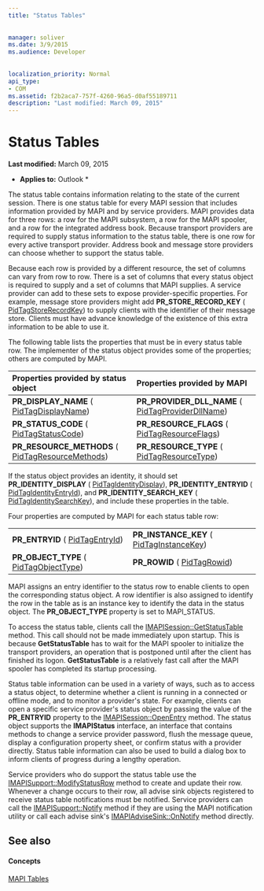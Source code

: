 ```yaml
---
title: "Status Tables"
 
 
manager: soliver
ms.date: 3/9/2015
ms.audience: Developer
 
 
localization_priority: Normal
api_type:
- COM
ms.assetid: f2b2aca7-757f-4260-96a5-d0af55189711
description: "Last modified: March 09, 2015"
---
```


# Status Tables

 **Last modified:** March 09, 2015 
  
 * **Applies to:** Outlook * 
  
The status table contains information relating to the state of the current session. There is one status table for every MAPI session that includes information provided by MAPI and by service providers. MAPI provides data for three rows: a row for the MAPI subsystem, a row for the MAPI spooler, and a row for the integrated address book. Because transport providers are required to supply status information to the status table, there is one row for every active transport provider. Address book and message store providers can choose whether to support the status table. 
  
Because each row is provided by a different resource, the set of columns can vary from row to row. There is a set of columns that every status object is required to supply and a set of columns that MAPI supplies. A service provider can add to these sets to expose provider-specific properties. For example, message store providers might add **PR_STORE_RECORD_KEY** ( [PidTagStoreRecordKey](pidtagstorerecordkey-canonical-property.md)) to supply clients with the identifier of their message store. Clients must have advance knowledge of the existence of this extra information to be able to use it. 
  
The following table lists the properties that must be in every status table row. The implementer of the status object provides some of the properties; others are computed by MAPI.
  
|**Properties provided by status object**|**Properties provided by MAPI**|
|:-----|:-----|
|**PR_DISPLAY_NAME** ( [PidTagDisplayName](pidtagdisplayname-canonical-property.md))  <br/> |**PR_PROVIDER_DLL_NAME** ( [PidTagProviderDllName](pidtagproviderdllname-canonical-property.md))  <br/> |
|**PR_STATUS_CODE** ( [PidTagStatusCode](pidtagstatuscode-canonical-property.md))  <br/> |**PR_RESOURCE_FLAGS** ( [PidTagResourceFlags](pidtagresourceflags-canonical-property.md))  <br/> |
|**PR_RESOURCE_METHODS** ( [PidTagResourceMethods](pidtagresourcemethods-canonical-property.md))  <br/> |**PR_RESOURCE_TYPE** ( [PidTagResourceType](pidtagresourcetype-canonical-property.md))  <br/> |
   
If the status object provides an identity, it should set **PR_IDENTITY_DISPLAY** ( [PidTagIdentityDisplay](pidtagidentitydisplay-canonical-property.md)), **PR_IDENTITY_ENTRYID** ( [PidTagIdentityEntryId](pidtagidentityentryid-canonical-property.md)), and **PR_IDENTITY_SEARCH_KEY** ( [PidTagIdentitySearchKey](pidtagidentitysearchkey-canonical-property.md)), and include these properties in the table. 
  
Four properties are computed by MAPI for each status table row:
  
|||
|:-----|:-----|
|**PR_ENTRYID** ( [PidTagEntryId](pidtagentryid-canonical-property.md))  <br/> |**PR_INSTANCE_KEY** ( [PidTagInstanceKey](pidtaginstancekey-canonical-property.md))  <br/> |
|**PR_OBJECT_TYPE** ( [PidTagObjectType](pidtagobjecttype-canonical-property.md))  <br/> |**PR_ROWID** ( [PidTagRowid](pidtagrowid-canonical-property.md))  <br/> |
   
MAPI assigns an entry identifier to the status row to enable clients to open the corresponding status object. A row identifier is also assigned to identify the row in the table as is an instance key to identify the data in the status object. The **PR_OBJECT_TYPE** property is set to MAPI_STATUS. 
  
To access the status table, clients call the [IMAPISession::GetStatusTable](imapisession-getstatustable.md) method. This call should not be made immediately upon startup. This is because **GetStatusTable** has to wait for the MAPI spooler to initialize the transport providers, an operation that is postponed until after the client has finished its logon. **GetStatusTable** is a relatively fast call after the MAPI spooler has completed its startup processing. 
  
Status table information can be used in a variety of ways, such as to access a status object, to determine whether a client is running in a connected or offline mode, and to monitor a provider's state. For example, clients can open a specific service provider's status object by passing the value of the **PR_ENTRYID** property to the [IMAPISession::OpenEntry](imapisession-openentry.md) method. The status object supports the **IMAPIStatus** interface, an interface that contains methods to change a service provider password, flush the message queue, display a configuration property sheet, or confirm status with a provider directly. Status table information can also be used to build a dialog box to inform clients of progress during a lengthy operation. 
  
Service providers who do support the status table use the [IMAPISupport::ModifyStatusRow](imapisupport-modifystatusrow.md) method to create and update their row. Whenever a change occurs to their row, all advise sink objects registered to receive status table notifications must be notified. Service providers can call the [IMAPISupport::Notify](imapisupport-notify.md) method if they are using the MAPI notification utility or call each advise sink's [IMAPIAdviseSink::OnNotify](imapiadvisesink-onnotify.md) method directly. 
  
## See also

#### Concepts

[MAPI Tables](mapi-tables.md)

